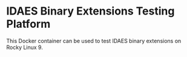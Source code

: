 IDAES Binary Extensions Testing Platform
=========================================

This Docker container can be used to test IDAES binary extensions on Rocky
Linux 9.

